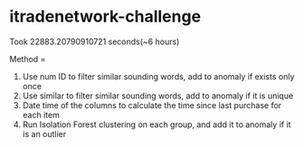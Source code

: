 # itradenetwork-challenge

Took 22883.20790910721 seconds(~6 hours)

Method =
1. Use num ID to filter similar sounding words, add to anomaly if exists only once
2. Use similar to filter similar sounding words, add to anomaly if it is unique
3. Date time of the columns to calculate the time since last purchase for each item
4. Run Isolation Forest clustering on each group, and add it to anomaly if it is an outlier
